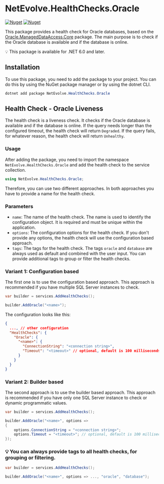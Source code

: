 # NetEvolve.HealthChecks.Oracle

[![Nuget](https://img.shields.io/nuget/v/NetEvolve.HealthChecks.Oracle?logo=nuget)](https://www.nuget.org/packages/NetEvolve.HealthChecks.Oracle/)
[![Nuget](https://img.shields.io/nuget/dt/NetEvolve.HealthChecks.Oracle?logo=nuget)](https://www.nuget.org/packages/NetEvolve.HealthChecks.Oracle/)

This package provides a health check for Oracle databases, based on the [Oracle.ManagedDataAccess.Core](https://www.nuget.org/packages/Oracle.ManagedDataAccess.Core/) package.
The main purpose is to check if the Oracle database is available and if the database is online.

:bulb: This package is available for .NET 6.0 and later.

## Installation
To use this package, you need to add the package to your project. You can do this by using the NuGet package manager or by using the dotnet CLI.
```powershell
dotnet add package NetEvolve.HealthChecks.Oracle
```

## Health Check - Oracle Liveness
The health check is a liveness check. It checks if the Oracle database is available and if the database is online.
If the query needs longer than the configured timeout, the health check will return `Degraded`.
If the query fails, for whatever reason, the health check will return `Unhealthy`.

### Usage
After adding the package, you need to import the namespace `NetEvolve.HealthChecks.Oracle` and add the health check to the service collection.
```csharp
using NetEvolve.HealthChecks.Oracle;
```
Therefore, you can use two different approaches. In both approaches you have to provide a name for the health check.

### Parameters
- `name`: The name of the health check. The name is used to identify the configuration object. It is required and must be unique within the application.
- `options`: The configuration options for the health check. If you don't provide any options, the health check will use the configuration based approach.
- `tags`: The tags for the health check. The tags `oracle` and `database` are always used as default and combined with the user input. You can provide additional tags to group or filter the health checks.

### Variant 1: Configuration based
The first one is to use the configuration based approach. This approach is recommended if you have multiple SQL Server instances to check.
```csharp
var builder = services.AddHealthChecks();

builder.AddOracle("<name>");
```

The configuration looks like this:
```json
{
  ..., // other configuration
  "HealthChecks": {
    "Oracle": {
      "<name>": {
        "ConnectionString": "<connection string>",
        "Timeout": "<timeout>" // optional, default is 100 milliseconds
      }
    }
  }
}
```

### Variant 2: Builder based
The second approach is to use the builder based approach. This approach is recommended if you have only one SQL Server instance to check or dynamic programmatic values.
```csharp
var builder = services.AddHealthChecks();

builder.AddOracle("<name>", options =>
{
    options.ConnectionString = "<connection string>";
    options.Timeout = "<timeout>"; // optional, default is 100 milliseconds
});
```

### :bulb: You can always provide tags to all health checks, for grouping or filtering.

```csharp
var builder = services.AddHealthChecks();

builder.AddOracle("<name>", options => ..., "oracle", "database");
```